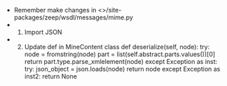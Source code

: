 - Remember make changes in <>/site-packages/zeep/wsdl/messages/mime.py
- 1. Import JSON
- 2. Update def in MineContent class
    def deserialize(self, node):
        try:
            node = fromstring(node)
            part = list(self.abstract.parts.values())[0]
            return part.type.parse_xmlelement(node)
        except Exception as inst:
            try:
                json_object = json.loads(node)
                return node
            except Exception as inst2:
                return None
